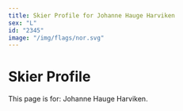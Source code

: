 ```yaml
---
title: Skier Profile for Johanne Hauge Harviken
sex: "L"
id: "2345"
image: "/img/flags/nor.svg" 
---
```


# Skier Profile

This page is for: Johanne Hauge Harviken.
    